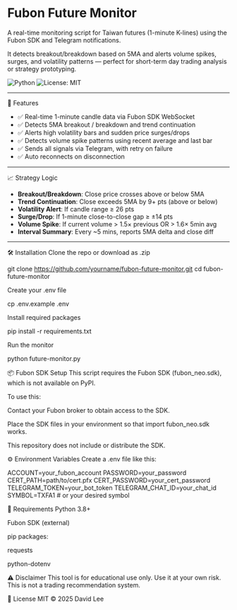 # Fubon Future Monitor

A real-time monitoring script for Taiwan futures (1-minute K-lines) using the Fubon SDK and Telegram notifications.

It detects breakout/breakdown based on 5MA and alerts volume spikes, surges, and volatility patterns — perfect for short-term day trading analysis or strategy prototyping.

![Python](https://img.shields.io/badge/Python-3.8%2B-blue)
![License: MIT](https://img.shields.io/badge/License-MIT-yellow.svg)

---

📌 Features

- ✅ Real-time 1-minute candle data via Fubon SDK WebSocket
- ✅ Detects 5MA breakout / breakdown and trend continuation
- ✅ Alerts high volatility bars and sudden price surges/drops
- ✅ Detects volume spike patterns using recent average and last bar
- ✅ Sends all signals via Telegram, with retry on failure
- ✅ Auto reconnects on disconnection

---

📈 Strategy Logic

- **Breakout/Breakdown**: Close price crosses above or below 5MA
- **Trend Continuation**: Close exceeds 5MA by 9+ pts (above or below)
- **Volatility Alert**: If candle range ≥ 26 pts
- **Surge/Drop**: If 1-minute close-to-close gap ≥ ±14 pts
- **Volume Spike**: If current volume > 1.5× previous OR > 1.6× 5min avg
- **Interval Summary**: Every ~5 mins, reports 5MA delta and close diff

---

🛠️ Installation
Clone the repo or download as .zip

git clone https://github.com/yourname/fubon-future-monitor.git
cd fubon-future-monitor

Create your .env file

cp .env.example .env

Install required packages

pip install -r requirements.txt

Run the monitor

python future-monitor.py

📦 Fubon SDK Setup
This script requires the Fubon SDK (fubon_neo.sdk), which is not available on PyPI.

To use this:

Contact your Fubon broker to obtain access to the SDK.

Place the SDK files in your environment so that import fubon_neo.sdk works.

This repository does not include or distribute the SDK.

⚙️ Environment Variables
Create a .env file like this:

ACCOUNT=your_fubon_account
PASSWORD=your_password
CERT_PATH=path/to/cert.pfx
CERT_PASSWORD=your_cert_password
TELEGRAM_TOKEN=your_bot_token
TELEGRAM_CHAT_ID=your_chat_id
SYMBOL=TXFA1 # or your desired symbol

📎 Requirements
Python 3.8+

Fubon SDK (external)

pip packages:

requests

python-dotenv

⚠️ Disclaimer
This tool is for educational use only.
Use it at your own risk.
This is not a trading recommendation system.

📄 License
MIT © 2025 David Lee
